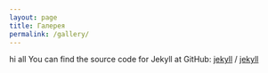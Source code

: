 ```yaml
---
layout: page
title: Галерея
permalink: /gallery/
---
```


hi all
You can find the source code for Jekyll at GitHub:
[jekyll][jekyll-organization] /
[jekyll](https://github.com/jekyll/jekyll)


[jekyll-organization]: https://github.com/jekyll
